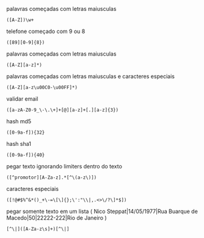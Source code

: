 palavras começadas com letras maiusculas

```
([A-Z])\w+
```

telefone começado com 9 ou 8
```
([89][0-9]{8})
```

palavras começadas com letras maiusculas
```
([A-Z][a-z]*)
```

palavras começadas com letras maiusculas e caracteres especiais
```
([A-Z][a-z\u00C0-\u00FF]*)
```

validar email
```
([a-zA-Z0-9_\-\.\+]+[@][a-z]+[.][a-z]{3})
```

hash md5
```
([0-9a-f]){32}
```

hash sha1
```
([0-9a-f]){40}
```

pegar texto ignorando limiters dentro do texto
```
([^promotor][A-Za-z].*[^\(a-z\)])
```

caracteres especiais
```
([!@#$%^&*()_+\-=\[\]{};\':"\\|,.<>\/?\]*$])
```

pegar somente texto em um lista 
( Nico Steppat|14/05/1977|Rua Buarque de Macedo|50|22222-222|Rio de Janeiro )
```
[^\|]([A-Za-z\s]+)[^\|]
```